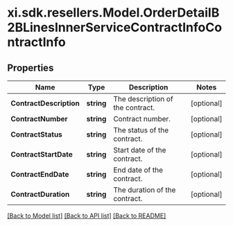 # xi.sdk.resellers.Model.OrderDetailB2BLinesInnerServiceContractInfoContractInfo

## Properties

Name | Type | Description | Notes
------------ | ------------- | ------------- | -------------
**ContractDescription** | **string** | The description of the contract. | [optional] 
**ContractNumber** | **string** | Contract number. | [optional] 
**ContractStatus** | **string** | The status of the contract. | [optional] 
**ContractStartDate** | **string** | Start date of the contract. | [optional] 
**ContractEndDate** | **string** | End date of the contract. | [optional] 
**ContractDuration** | **string** | The duration of the contract. | [optional] 

[[Back to Model list]](../README.md#documentation-for-models) [[Back to API list]](../README.md#documentation-for-api-endpoints) [[Back to README]](../README.md)

